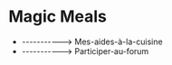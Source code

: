 # Magic Meals

































































  - -----------> Mes-aides-à-la-cuisine
  - -----------> Participer-au-forum



